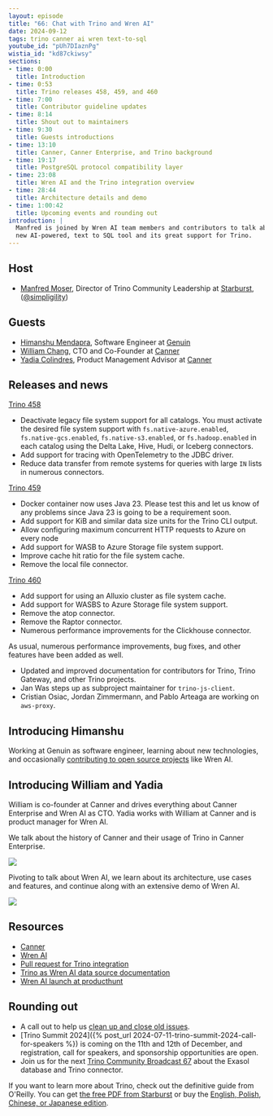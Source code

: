 ```yaml
---
layout: episode
title: "66: Chat with Trino and Wren AI"
date: 2024-09-12
tags: trino canner ai wren text-to-sql
youtube_id: "pUh7DIaznPg"
wistia_id: "kd87ckiwsy"
sections:
- time: 0:00
  title: Introduction
- time: 0:53
  title: Trino releases 458, 459, and 460
- time: 7:00
  title: Contributor guideline updates
- time: 8:14
  title: Shout out to maintainers
- time: 9:30
  title: Guests introductions
- time: 13:10
  title: Canner, Canner Enterprise, and Trino background
- time: 19:17
  title: PostgreSQL protocol compatibility layer
- time: 23:08
  title: Wren AI and the Trino integration overview
- time: 28:44
  title: Architecture details and demo
- time: 1:00:42
  title: Upcoming events and rounding out
introduction: |
  Manfred is joined by Wren AI team members and contributors to talk about the
  new AI-powered, text to SQL tool and its great support for Trino.
---
```


## Host

* [Manfred Moser](https://www.linkedin.com/in/manfredmoser), Director of Trino
  Community Leadership at [Starburst]({{site.url}}/users.html#starburst),
  ([@simpligility](https://x.com/simpligility))
  
## Guests

* [Himanshu Mendapra](https://www.linkedin.com/in/himanshu-mendapara-a732051aa/), 
  Software Engineer at [Genuin](https://begenuin.com/)
* [William Chang](https://www.linkedin.com/in/wwwy3y3/), 
  CTO and Co-Founder at [Canner](https://cannerdata.com/)
* [Yadia Colindres](https://www.linkedin.com/in/yadiacolindres/), 
  Product Management Advisor at [Canner](https://cannerdata.com/)

## Releases and news

[Trino 458](https://trino.io/docs/current/release/release-458.html)

* Deactivate legacy file system support for all catalogs. You must activate the
  desired file system support with `fs.native-azure.enabled`,
  `fs.native-gcs.enabled`, `fs.native-s3.enabled`, or `fs.hadoop.enabled` in
  each catalog using the Delta Lake, Hive, Hudi, or Iceberg connectors.
* Add support for tracing with OpenTelemetry to the JDBC driver.
* Reduce data transfer from remote systems for queries with large `IN` lists in
  numerous connectors.

[Trino 459](https://trino.io/docs/current/release/release-459.html)

* Docker container now uses Java 23. Please test this and let us know of any
  problems since Java 23 is going to be a requirement soon.
* Add support for KiB and similar data size units for the Trino CLI output.
* Allow configuring maximum concurrent HTTP requests to Azure on every node
* Add support for WASB to Azure Storage file system support.
* Improve cache hit ratio for the file system cache.
* Remove the local file connector.

[Trino 460](https://trino.io/docs/current/release/release-460.html)

* Add support for using an Alluxio cluster as file system cache.
* Add support for WASBS to Azure Storage file system support.
* Remove the atop connector.
* Remove the Raptor connector.
* Numerous performance improvements for the Clickhouse connector.

As usual, numerous performance improvements, bug fixes, and other features
have been added as well.

* Updated and improved documentation for contributors for Trino, Trino Gateway,
  and other Trino projects.
* Jan Was steps up as subproject maintainer for `trino-js-client`.
* Cristian Osiac, Jordan Zimmermann, and Pablo Arteaga are working on `aws-proxy`.

## Introducing Himanshu

Working at Genuin as software engineer, learning about new technologies, and
occasionally [contributing to open source
projects](https://github.com/himanshu634) like Wren AI.
 
## Introducing William and Yadia

William is co-founder at Canner and drives everything about Canner Enterprise
and Wren AI as CTO. Yadia works with William at Canner and is product manager
for Wren AI.

We talk about the history of Canner and their usage of Trino in Canner
Enterprise.

<img src="{{site.baseurl}}/assets/images/logos/canner-small.png">

Pivoting to talk about Wren AI, we learn about its architecture, use cases and
features, and continue along with an extensive demo of Wren AI.

<img src="{{site.baseurl}}/assets/images/logos/wren-ai-small.png">

## Resources

* [Canner](https://cannerdata.com/)
* [Wren AI](https://www.getwren.ai/)
* [Pull request for Trino integration](https://github.com/Canner/WrenAI/pull/535)
* [Trino as Wren AI data source documentation](https://docs.getwren.ai/oss/guide/connect/trino)
* [Wren AI launch at producthunt](https://www.producthunt.com/posts/wren-ai-cloud)

## Rounding out

* A call out to help us [clean up and close old
  issues](https://github.com/trinodb/trino/issues/23121).
* [Trino Summit 2024]({% post_url 2024-07-11-trino-summit-2024-call-for-speakers %})
  is coming on the 11th and 12th of December, and registration, call for
  speakers, and sponsorship opportunities are open.
* Join us for the next [Trino Community Broadcast
  67]({{site.url}}/broadcast/index.html) about the Exasol database and Trino connector.

If you want to learn more about Trino, check out the definitive guide from
O'Reilly. You can get [the free PDF from
Starburst](https://www.starburst.io/info/oreilly-trino-guide/) or buy the
[English, Polish, Chinese, or Japanese
edition]({{site.url}}/trino-the-definitive-guide.html).
